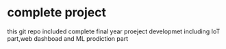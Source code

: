# complete project
this git repo included complete final year proeject developmet including IoT part,web dashboad and ML prodiction part
